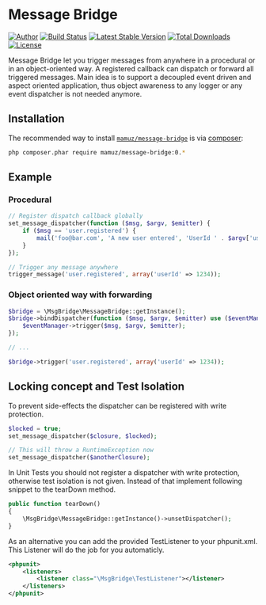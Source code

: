 Message Bridge
=================

[![Author](http://img.shields.io/badge/author-@mamuz_de-blue.svg?style=flat-square)](https://twitter.com/mamuz_de)
[![Build Status](https://img.shields.io/travis/mamuz/message-bridge.svg?style=flat-square)](https://travis-ci.org/mamuz/message-bridge)
[![Latest Stable Version](https://img.shields.io/packagist/v/mamuz/message-bridge.svg?style=flat-square)](https://packagist.org/packages/mamuz/message-bridge)
[![Total Downloads](https://img.shields.io/packagist/dt/mamuz/message-bridge.svg?style=flat-square)](https://packagist.org/packages/mamuz/message-bridge)
[![License](https://img.shields.io/packagist/l/mamuz/message-bridge.svg?style=flat-square)](https://packagist.org/packages/mamuz/message-bridge)

Message Bridge let you trigger messages from anywhere in a procedural or in an object-oriented way.
A registered callback can dispatch or forward all triggered messages.
Main idea is to support a decoupled event driven and aspect oriented application, thus object awareness to any
logger or any event dispatcher is not needed anymore.

## Installation

The recommended way to install
[`mamuz/message-bridge`](https://packagist.org/packages/mamuz/message-bridge) is via
[composer](http://getcomposer.org/):

```sh
php composer.phar require mamuz/message-bridge:0.*
```

## Example

### Procedural

```php
// Register dispatch callback globally
set_message_dispatcher(function ($msg, $argv, $emitter) {
    if ($msg == 'user.registered') {
        mail('foo@bar.com', 'A new user entered', 'UserId ' . $argv['userId']);
    }
});

// Trigger any message anywhere
trigger_message('user.registered', array('userId' => 1234));
```

### Object oriented way with forwarding

```php
$bridge = \MsgBridge\MessageBridge::getInstance();
$bridge->bindDispatcher(function ($msg, $argv, $emitter) use ($eventManager) {
    $eventManager->trigger($msg, $argv, $emitter);
});

// ...

$bridge->trigger('user.registered', array('userId' => 1234));
```

## Locking concept and Test Isolation

To prevent side-effects the dispatcher can be registered with write protection.

```php
$locked = true;
set_message_dispatcher($closure, $locked);

// This will throw a RuntimeException now
set_message_dispatcher($anotherClosure);
```

In Unit Tests you should not register a dispatcher with write protection,
otherwise test isolation is not given.
Instead of that implement following snippet to the tearDown method.

```php
public function tearDown()
{
    \MsgBridge\MessageBridge::getInstance()->unsetDispatcher();
}
```

As an alternative you can add the provided TestListener to your phpunit.xml.
This Listener will do the job for you automaticly.

```xml
<phpunit>
    <listeners>
        <listener class="\MsgBridge\TestListener"></listener>
    </listeners>
</phpunit>
```
